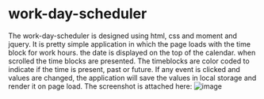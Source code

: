 # work-day-scheduler
The work-day-scheduler is designed using html, css and moment and jquery.
It is pretty simple application in which the page loads with the time block for work hours.
the date is displayed on the top of the calendar.
when scrolled the time blocks are presented.
The timeblocks are color coded to indicate if the time is present, past or future.
If any event is clicked and values are changed, the application will save the values in local storage and render it on page load.
The screenshot is attached here:
![image](https://user-images.githubusercontent.com/53416989/135773661-07c25fb9-80d9-4749-94e1-2dbc27533b43.png)
